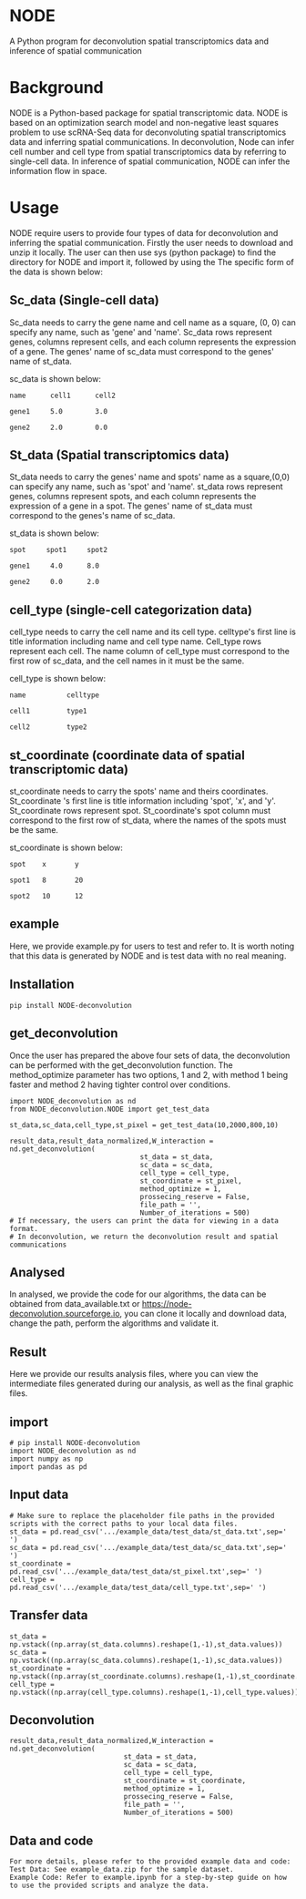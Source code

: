 # NODE
A Python program for deconvolution spatial transcriptomics data and inference of spatial communication
# Background
NODE is a Python-based package for spatial transcriptomic data. NODE is based on an optimization search model and non-negative least squares problem to use scRNA-Seq data for deconvoluting spatial transcriptomics data and inferring spatial communications. In deconvolution, Node can infer cell number and cell type from spatial transcriptomics data by referring to single-cell data. In inference of spatial communication, NODE can infer the information flow in space.
# Usage
NODE require users to provide four types of data for deconvolution and inferring the spatial communication.
Firstly the user needs to download and unzip it locally.
The user can then use sys (python package) to find the directory for NODE and import it, followed by using the
The specific form of the data is shown below:
## Sc_data (Single-cell data) 
Sc_data needs to carry the gene name and cell name as a square, (0, 0) can specify any name, such as 'gene' and 'name'. Sc_data rows represent genes, columns represent cells, and each column represents the expression of a gene. The genes' name of sc_data must correspond to the genes' name of st_data.

sc_data is shown below:

    name      cell1      cell2 

    gene1     5.0        3.0

    gene2     2.0        0.0

## St_data (Spatial transcriptomics data) 
St_data needs to carry the genes' name and spots' name as a square,(0,0) can specify any name, such as 'spot' and 'name'. st_data rows represent genes, columns represent spots, and each column represents the expression of a gene in a spot. The genes' name of st_data must correspond to the genes's name of sc_data.

st_data is shown below:

    spot     spot1     spot2

    gene1     4.0      8.0

    gene2     0.0      2.0

## cell_type (single-cell categorization data)
cell_type needs to carry the cell name and its cell type. celltype's first line is title information including name and cell type name. Cell_type rows represent each cell. The name column of cell_type must correspond to the first row of sc_data, and the cell names in it must be the same.

cell_type is shown below:
    
    name          celltype

    cell1         type1

    cell2         type2

## st_coordinate (coordinate data of spatial transcriptomic data)
st_coordinate needs to carry the spots' name and theirs coordinates. St_coordinate 's first line is title information including 'spot', 'x', and 'y'. St_coordinate rows represent spot. St_coordinate's spot column must correspond to the first row of st_data, where the names of the spots must be the same.

st_coordinate is shown below:

    spot    x       y

    spot1   8       20

    spot2   10      12
## example
Here, we provide example.py for users to test and refer to. It is worth noting that this data is generated by NODE and is test data with no real meaning.
## Installation
    pip install NODE-deconvolution
## get_deconvolution
Once the user has prepared the above four sets of data, the deconvolution can be performed with the get_deconvolution function. 
The method_optimize parameter has two options, 1 and 2, with method 1 being faster and method 2 having tighter control over conditions.

    import NODE_deconvolution as nd
    from NODE_deconvolution.NODE import get_test_data

    st_data,sc_data,cell_type,st_pixel = get_test_data(10,2000,800,10)

    result_data,result_data_normalized,W_interaction = nd.get_deconvolution(
                                    st_data = st_data,
                                    sc_data = sc_data,
                                    cell_type = cell_type,
                                    st_coordinate = st_pixel,
                                    method_optimize = 1,
                                    prossecing_reserve = False,
                                    file_path = '',
                                    Number_of_iterations = 500)
    # If necessary, the users can print the data for viewing in a data format. 
    # In deconvolution, we return the deconvolution result and spatial communications
## Analysed
In analysed, we provide the code for our algorithms, the data can be obtained from data_available.txt or https://node-deconvolution.sourceforge.io,  you can clone it locally and download data, change the path, perform the algorithms and validate it.
## Result
Here we provide our results analysis files, where you can view the intermediate files generated during our analysis, as well as the final graphic files.
## import
    # pip install NODE-deconvolution
    import NODE_deconvolution as nd
    import numpy as np
    import pandas as pd
## Input data
    # Make sure to replace the placeholder file paths in the provided scripts with the correct paths to your local data files.
    st_data = pd.read_csv('.../example_data/test_data/st_data.txt',sep=' ')
    sc_data = pd.read_csv('.../example_data/test_data/sc_data.txt',sep=' ')
    st_coordinate = pd.read_csv('.../example_data/test_data/st_pixel.txt',sep=' ')
    cell_type = pd.read_csv('.../example_data/test_data/cell_type.txt',sep=' ')
## Transfer data
    st_data = np.vstack((np.array(st_data.columns).reshape(1,-1),st_data.values))
    sc_data = np.vstack((np.array(sc_data.columns).reshape(1,-1),sc_data.values))
    st_coordinate = np.vstack((np.array(st_coordinate.columns).reshape(1,-1),st_coordinate.values))
    cell_type = np.vstack((np.array(cell_type.columns).reshape(1,-1),cell_type.values))
## Deconvolution
    result_data,result_data_normalized,W_interaction = nd.get_deconvolution(
                                st_data = st_data,
                                sc_data = sc_data,
                                cell_type = cell_type,
                                st_coordinate = st_coordinate,
                                method_optimize = 1,
                                prossecing_reserve = False,
                                file_path = '',
                                Number_of_iterations = 500)
## Data and code
    For more details, please refer to the provided example data and code:
    Test Data: See example_data.zip for the sample dataset.
    Example Code: Refer to example.ipynb for a step-by-step guide on how to use the provided scripts and analyze the data.
